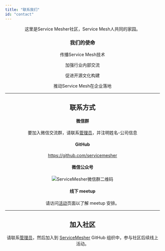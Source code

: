 ```yaml
---
title: "联系我们"
id: "contact"
---
```


<center>

这里是Service Mesher社区，Service Mesh人共同的家园。

### 我们的使命

传播Service Mesh技术

加强行业内部交流

促进开源文化构建

推动Service Mesh在企业落地

---

## 联系方式

#### 微信群

要加入微信交流群，请联系[管理员](https://jimmysong.io/about)，并注明姓名-公司信息

#### GitHub

https://github.com/servicemesher

#### 微信公众号

![ServiceMesher微信群二维码](https://ws1.sinaimg.cn/large/00704eQkgy1fshv989hhqj309k09k0t6.jpg)

#### 线下 meetup

请访问[活动](/activity)页面以了解 meetup 安排。

---

## 加入社区

请联系[管理员](https://jimmysong.io/about)，然后加入到 [ServiceMesher](https://github.com/servicemesher) GitHub 组织中，参与社区后续线上活动。

</center>